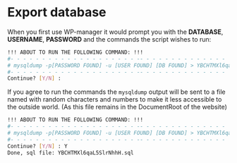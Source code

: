 # Export database

When you first use WP-manager it would prompt you with the **DATABASE**, **USERNAME**, **PASSWORD** and the commands the script wishes to run:

```sh
!!! ABOUT TO RUN THE FOLLOWING COMMAND: !!!
#- - - - - - - - - - - - - - - - - - - - -- - - - - - - - - - - - - -
# mysqldump -p[PASSWORD FOUND] -u [USER FOUND] [DB FOUND] > YBCHTMXl6qaL5SlrNhhH.sql <- export [DB FOUND] to YBCHTMXl6qaL5SlrNhhH.sql
#- - - - - - - - - - - - - - - - - - - - -- - - - - - - - - - - - - -
Continue? [Y/N] : 
```

If you agree to run the commands the `mysqldump` output will be sent to a file named with random characters and numbers to make it less accessible to the outside world. (As this file remains in the DocumentRoot of the website)

```sh
!!! ABOUT TO RUN THE FOLLOWING COMMAND: !!!
#- - - - - - - - - - - - - - - - - - - - -- - - - - - - - - - - - - -
# mysqldump -p[PASSWORD FOUND] -u [USER FOUND] [DB FOUND] > YBCHTMXl6qaL5SlrNhhH.sql <- export [DB FOUND] to YBCHTMXl6qaL5SlrNhhH.sql
#- - - - - - - - - - - - - - - - - - - - -- - - - - - - - - - - - - -
Continue? [Y/N] : Y
Done, sql file: YBCHTMXl6qaL5SlrNhhH.sql
```